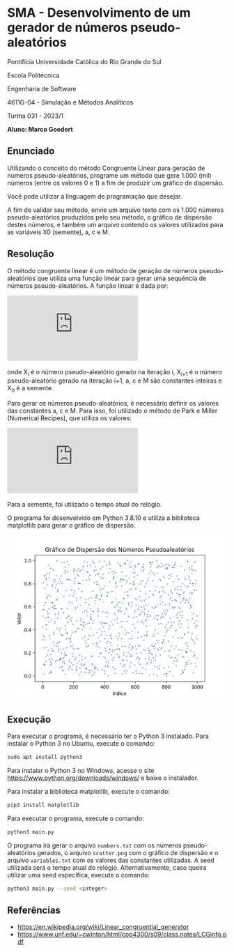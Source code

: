 # SMA - Desenvolvimento de um gerador de números pseudo-aleatórios

<p>Pontifícia Universidade Católica do Rio Grande do Sul</p>
<p>Escola Politécnica</p>
<p>Engenharia de Software</p>
<p>4611G-04 - Simulação e Métodos Analíticos</p>
<p>Turma 031 - 2023/1</p>
<p><b>Aluno: Marco Goedert</b> </p>

## Enunciado

Utilizando o conceito do método Congruente Linear para geração de números pseudo-aleatórios, programe um método que gere 1.000 (mil) números (entre os valores 0 e 1) a fim de produzir um gráfico de dispersão. 

Você pode utilizar a linguagem de programação que desejar.

A fim de validar seu método, envie um arquivo texto com os 1.000 números pseudo-aleatórios produzidos pelo seu método, o gráfico de dispersão destes números, e também um arquivo contendo os valores utilizados para as variáveis X0 (semente), a, c e M.

## Resolução

O método congruente linear é um método de geração de números pseudo-aleatórios que utiliza uma função linear para gerar uma sequência de números pseudo-aleatórios. A função linear é dada por:

![equation](https://latex.codecogs.com/gif.latex?X_%7Bi&plus;1%7D%20%3D%20%28aX_i&plus;c%29%20%5C%25%20M)

onde X<sub>i</sub> é o número pseudo-aleatório gerado na iteração i, X<sub>i+1</sub> é o número pseudo-aleatório gerado na iteração i+1, a, c e M são constantes inteiras e X<sub>0</sub> é a semente.

Para gerar os números pseudo-aleatórios, é necessário definir os valores das constantes a, c e M. Para isso, foi utilizado o método de Park e Miller (Numerical Recipes), que utiliza os valores:

![equation](https://latex.codecogs.com/gif.latex?a%20%3D%201664525%2C%20c%20%3D%201013904223%2C%20m%20%3D%202%5E%7B32%7D)

Para a semente, foi utilizado o tempo atual do relógio.

O programa foi desenvolvido em Python 3.8.10 e utiliza a biblioteca matplotlib para gerar o gráfico de dispersão.

![Gráfico de dispersão](./scatter.png)

## Execução

Para executar o programa, é necessário ter o Python 3 instalado. Para instalar o Python 3 no Ubuntu, execute o comando:

```bash
sudo apt install python3
```

Para instalar o Python 3 no Windows, acesse o site https://www.python.org/downloads/windows/ e baixe o instalador.

Para instalar a biblioteca matplotlib, execute o comando:

```bash
pip3 install matplotlib
```

Para executar o programa, execute o comando:

```bash
python3 main.py
```

O programa irá gerar o arquivo `numbers.txt` com os números pseudo-aleatórios gerados, o arquivo `scatter.png` com o gráfico de dispersão e o arquivo `variables.txt` com os valores das constantes utilizadas. A seed utilizada será o tempo atual do relógio. Alternativamente, caso queira utilizar uma seed específica, execute o comando:

```bash
python3 main.py --seed <integer>
```

## Referências

- https://en.wikipedia.org/wiki/Linear_congruential_generator
- https://www.unf.edu/~cwinton/html/cop4300/s09/class.notes/LCGinfo.pdf

